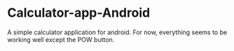 # Calculator-app-Android
A simple calculator application for android. 
For now, everything seems to be working well except the POW button.
